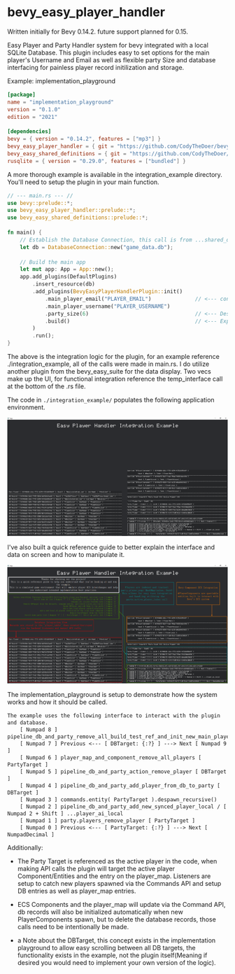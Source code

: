 # bevy_easy_player_handler

Written initially for Bevy 0.14.2. future support planned for 0.15.

Easy Player and Party Handler system for bevy integrated with a local SQLite Database. 
This plugin includes easy to set options for the main player's Username and Email as well as flexible party Size and database interfacing for painless player record initilization and storage. 

Example: implementation_playground
```toml
[package]
name = "implementation_playground"
version = "0.1.0"
edition = "2021"

[dependencies]
bevy = { version = "0.14.2", features = ["mp3"] }
bevy_easy_player_handler = { git = "https://github.com/CodyTheDoer/bevy_easy_player_handler" }
bevy_easy_shared_definitions = { git = "https://github.com/CodyTheDoer/bevy_easy_shared_definitions" }
rusqlite = { version = "0.29.0", features = ["bundled"] }
```

A more thorough example is available in the integration_example directory.
You'll need to setup the plugin in your main function. 

```rust 
// --- main.rs --- //
use bevy::prelude::*;
use bevy_easy_player_handler::prelude::*;
use bevy_easy_shared_definitions::prelude::*;

fn main() {
    // Establish the Database Connection, this call is from ...shared_definitions
    let db = DatabaseConnection::new("game_data.db");

    // Build the main app
    let mut app: App = App::new();    
    app.add_plugins(DefaultPlugins)
        .insert_resource(db)
        .add_plugins(BevyEasyPlayerHandlerPlugin::init()
            .main_player_email("PLAYER_EMAIL")              // <--- consider a flexible data entry pipeline like dotenv
            .main_player_username("PLAYER_USERNAME")
            .party_size(6)                                  // <--- Designate your party size here, limits the spawnable players count in the game
            .build()                                        // <--- Explicitely build the plugin 
        )
        .run();
}
```

The above is the integration logic for the plugin, for an example reference ./integration_example, all of the calls were made in main.rs. I do utilize another plugin from the bevy_easy_suite for the data display. Two vecs make up the UI, for functional integration reference the temp_interface call at the bottom of the .rs file. 

The code in ```./integration_example/``` populates the following application environment.

![Screenshot of the demo interface showing the GUI as well as the existing players in database and party.](images/demo_clean.png)

I've also built a quick reference guide to better explain the interface and data on screen and how to manipulate it.

![Screenshot with explanations of the demo interface showing the GUI as well as the existing players in database and party.](images/demo.png)

The implementation_playground is setup to demonstrate how the system works and how it should be called.

```
The example uses the following interface to interact with the plugin and database.
    [ Numpad 8 ] pipeline_db_and_party_remove_all_build_test_ref_and_init_new_main_player
    [ Numpad 7 ] Previous <--- [ DBTarget: {:?} ] ---> Next [ Numpad 9 ] 
    [ Numpad 6 ] player_map_and_component_remove_all_players [ PartyTarget ]
    [ Numpad 5 ] pipeline_db_and_party_action_remove_player [ DBTarget ]
    [ Numpad 4 ] pipeline_db_and_party_add_player_from_db_to_party [ DBTarget ]
    [ Numpad 3 ] commands.entity( PartyTarget ).despawn_recursive()
    [ Numpad 2 ] pipeline_db_and_party_add_new_synced_player_local / [ Numpad 2 + Shift ] ...player_ai_local
    [ Numpad 1 ] party.players_remove_player [ PartyTarget ]
    [ Numpad 0 ] Previous <--- [ PartyTarget: {:?} ] ---> Next [ NumpadDecimal ]
```

Additionally:
- The Party Target is referenced as the active player in the code, when making API calls the plugin will target the active player Component/Entities and the entry on the player_map. Listeners are setup to catch new players spawned via the Commands API and setup DB entries as well as player_map entries.

- ECS Components and the player_map will update via the Command API, db records will also be initialized automatically when new PlayerComponents spawn, but to delete the database records, those calls need to be intentionally be made.

- a Note about the DBTarget, this concept exists in the implementation playground to allow easy scrolling between all DB targets, the functionality exists in the example, not the plugin itself(Meaning if desired you would need to implement your own version of the logic).